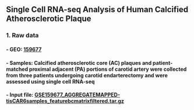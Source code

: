 ## Single Cell RNA-seq Analysis of Human Calcified Atherosclerotic Plaque 

### 1. Raw data 

#### - GEO: [159677](https://www.ncbi.nlm.nih.gov/geo/query/acc.cgi?acc=GSE159677)

#### - Samples: Calcified atherosclerotic core (AC) plaques and patient-matched proximal adjacent (PA) portions of carotid artery were collected from three patients undergoing carotid endarterectomy and were assessed using single cell RNA-seq

#### - Input file: [GSE159677_AGGREGATEMAPPED-tisCAR6samples_featurebcmatrixfiltered.tar.gz](https://www.ncbi.nlm.nih.gov/geo/download/?acc=GSE159677&format=file&file=GSE159677%5FAGGREGATEMAPPED%2DtisCAR6samples%5Ffeaturebcmatrixfiltered%2Etar%2Egz)



